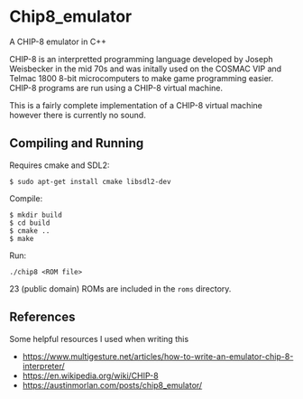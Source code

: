 # Chip8_emulator
A CHIP-8 emulator in C++

CHIP-8 is an interpretted programming language developed by Joseph Weisbecker in the mid 70s and was initally used on the COSMAC VIP and Telmac 1800 8-bit microcomputers to make game programming easier. CHIP-8 programs are run using a CHIP-8 virtual machine.

This is a fairly complete implementation of a CHIP-8 virtual machine however there is currently no sound.

## Compiling and Running

Requires cmake and SDL2:
```
$ sudo apt-get install cmake libsdl2-dev
```

Compile:
```
$ mkdir build
$ cd build
$ cmake ..
$ make
```

Run:
```
./chip8 <ROM file>
```
23 (public domain) ROMs are included in the `roms` directory.

## References
Some helpful resources I used when writing this

- https://www.multigesture.net/articles/how-to-write-an-emulator-chip-8-interpreter/
- https://en.wikipedia.org/wiki/CHIP-8
- https://austinmorlan.com/posts/chip8_emulator/
